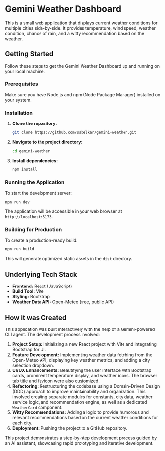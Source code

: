 # Gemini Weather Dashboard

This is a small web application that displays current weather conditions for multiple cities side-by-side. It provides temperature, wind speed, weather condition, chance of rain, and a witty recommendation based on the weather.

## Getting Started

Follow these steps to get the Gemini Weather Dashboard up and running on your local machine.

### Prerequisites

Make sure you have Node.js and npm (Node Package Manager) installed on your system.

### Installation

1.  **Clone the repository:**
    ```bash
    git clone https://github.com/sskelkar/gemini-weather.git
    ```
2.  **Navigate to the project directory:**
    ```bash
    cd gemini-weather
    ```
3.  **Install dependencies:**
    ```bash
    npm install
    ```

### Running the Application

To start the development server:

```bash
npm run dev
```

The application will be accessible in your web browser at `http://localhost:5173`.

### Building for Production

To create a production-ready build:

```bash
npm run build
```

This will generate optimized static assets in the `dist` directory.

## Underlying Tech Stack

*   **Frontend:** React (JavaScript)
*   **Build Tool:** Vite
*   **Styling:** Bootstrap
*   **Weather Data API:** Open-Meteo (free, public API)

## How it was Created

This application was built interactively with the help of a Gemini-powered CLI agent. The development process involved:

1.  **Project Setup:** Initializing a new React project with Vite and integrating Bootstrap for UI.
2.  **Feature Development:** Implementing weather data fetching from the Open-Meteo API, displaying key weather metrics, and adding a city selection dropdown.
3.  **UI/UX Enhancements:** Beautifying the user interface with Bootstrap cards, prominent temperature display, and weather icons. The browser tab title and favicon were also customized.
4.  **Refactoring:** Restructuring the codebase using a Domain-Driven Design (DDD) approach to improve maintainability and organization. This involved creating separate modules for constants, city data, weather service logic, and recommendation engine, as well as a dedicated `WeatherCard` component.
5.  **Witty Recommendations:** Adding a logic to provide humorous and relevant recommendations based on the current weather conditions for each city.
6.  **Deployment:** Pushing the project to a GitHub repository.

This project demonstrates a step-by-step development process guided by an AI assistant, showcasing rapid prototyping and iterative development.